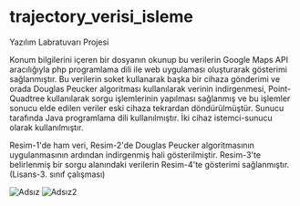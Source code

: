 # trajectory_verisi_isleme
Yazılım Labratuvarı Projesi

Konum bilgilerini içeren bir dosyanın okunup bu verilerin Google Maps API aracılığıyla php programlama dili ile web uygulaması oluşturarak gösterimi sağlanmıştır. Bu verilerin soket kullanarak başka bir cihaza gönderimi ve orada Douglas Peucker algoritması kullanılarak verinin indirgenmesi, Point-Quadtree kullanılarak sorgu işlemlerinin yapılması sağlanmış ve bu işlemler sonucu elde edilen veriler eski cihaza tekrardan döndürülmüştür. Sunucu tarafında Java programlama dili kullanılmıştır. İki cihaz istemci-sunucu olarak kullanılmıştır.

Resim-1'de ham veri, Resim-2'de Douglas Peucker algoritmasının uygulanmasının ardından indirgenmiş hali gösterilmiştir. Resim-3'te belirlenmiş bir sorgu alanındaki verilerin Resim-4'te gösterimi sağlanmıştır. (Lisans-3. sınıf çalışması)



![Adsız](https://user-images.githubusercontent.com/29898038/54073044-89bcfa80-4293-11e9-9cca-f43722ced760.jpg)
![Adsız2](https://user-images.githubusercontent.com/29898038/54073045-8b86be00-4293-11e9-86dc-3baa6105717b.jpg)
